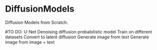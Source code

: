 # DiffusionModels
Diffusion Models from Scratch.

#TO DO:
U-Net
Denoising diffusion probabilistic model
Train on different datasets
Convert to latent diffusion
Generate image from text
Generate image from image + text
